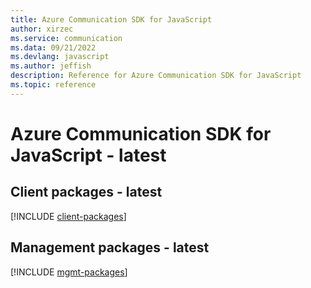 ```yaml
---
title: Azure Communication SDK for JavaScript
author: xirzec
ms.service: communication
ms.data: 09/21/2022
ms.devlang: javascript
ms.author: jeffish
description: Reference for Azure Communication SDK for JavaScript
ms.topic: reference
---
```

# Azure Communication SDK for JavaScript - latest

## Client packages - latest
[!INCLUDE [client-packages](communication-client-index.md)]
## Management packages - latest
[!INCLUDE [mgmt-packages](communication-mgmt-index.md)]